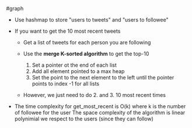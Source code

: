 #graph
- Use hashmap to store "users to tweets" and "users to followee"
- If you want to get the 10 most recent tweets
    - Get a list of tweets for each person you are following
    - Use the **merge K-sorted algorithm** to get the top-10
        1. Set a pointer ot the end of each list
        2. Add all element pointed to a max heap
        3. Set the point to the next element to the left until the pointer points to index -1 for all lists

    - However, we just need to do 2. and 3. 10 most recent times


- The time complexity for get_most_recent is O(k) where k is the number of followee for the user
The space complexity of the algorithm is linear polynimial we respect to the users (since they can follow)